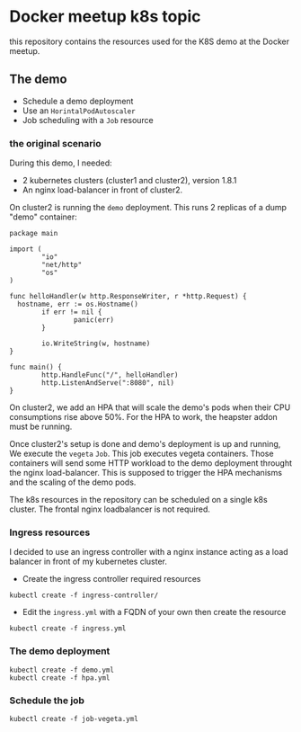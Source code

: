 # Docker meetup k8s topic

this repository contains the resources used for the K8S demo at the Docker meetup.

## The demo

* Schedule a demo deployment
* Use an `HorintalPodAutoscaler`
* Job scheduling with a `Job` resource

### the original scenario

During this demo, I needed:
* 2 kubernetes clusters (cluster1 and cluster2), version 1.8.1
* An nginx load-balancer in front of cluster2.

On cluster2 is running the `demo` deployment. This runs 2 replicas of a dump "demo" 
container:

```golang
package main

import (
        "io"
        "net/http"
        "os"
)

func helloHandler(w http.ResponseWriter, r *http.Request) {
  hostname, err := os.Hostname()
        if err != nil {
                panic(err)
        }

        io.WriteString(w, hostname)
}

func main() {
        http.HandleFunc("/", helloHandler)
        http.ListenAndServe(":8080", nil)
}
```

On cluster2, we add an HPA that will scale the demo's pods when their CPU consumptions rise above 50%.
For the HPA to work, the heapster addon must be running.

Once cluster2's setup is done and demo's deployment is up and running, We execute the `vegeta` `Job`.
This job executes vegeta containers. Those containers will send some HTTP workload to the 
demo deployment throught the nginx load-balancer. This is supposed to trigger the HPA mechanisms
and the scaling of the demo pods.

The k8s resources in the repository can be scheduled on a single k8s cluster. The frontal
nginx loadbalancer is not required.

### Ingress resources

I decided to use an ingress controller with a nginx instance acting as a load balancer in front
of my kubernetes cluster.

* Create the ingress controller required resources
```
kubectl create -f ingress-controller/
```

* Edit the `ingress.yml` with a FQDN of your own then create the resource
```
kubectl create -f ingress.yml
```

### The demo deployment

```
kubectl create -f demo.yml
kubectl create -f hpa.yml
```

### Schedule the job

```
kubectl create -f job-vegeta.yml
```
